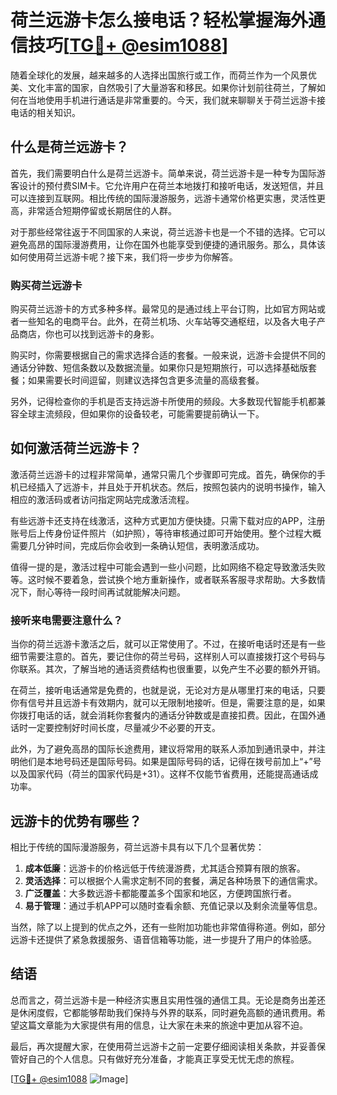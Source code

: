 # 荷兰远游卡怎么接电话？轻松掌握海外通信技巧[[TG💪+ @esim1088](https://t.me/s/esim1088)]

随着全球化的发展，越来越多的人选择出国旅行或工作，而荷兰作为一个风景优美、文化丰富的国家，自然吸引了大量游客和移民。如果你计划前往荷兰，了解如何在当地使用手机进行通话是非常重要的。今天，我们就来聊聊关于荷兰远游卡接电话的相关知识。

## 什么是荷兰远游卡？

首先，我们需要明白什么是荷兰远游卡。简单来说，荷兰远游卡是一种专为国际游客设计的预付费SIM卡。它允许用户在荷兰本地拨打和接听电话，发送短信，并且可以连接到互联网。相比传统的国际漫游服务，远游卡通常价格更实惠，灵活性更高，非常适合短期停留或长期居住的人群。

对于那些经常往返于不同国家的人来说，荷兰远游卡也是一个不错的选择。它可以避免高昂的国际漫游费用，让你在国外也能享受到便捷的通讯服务。那么，具体该如何使用荷兰远游卡呢？接下来，我们将一步步为你解答。

### 购买荷兰远游卡

购买荷兰远游卡的方式多种多样。最常见的是通过线上平台订购，比如官方网站或者一些知名的电商平台。此外，在荷兰机场、火车站等交通枢纽，以及各大电子产品商店，你也可以找到远游卡的身影。

购买时，你需要根据自己的需求选择合适的套餐。一般来说，远游卡会提供不同的通话分钟数、短信条数以及数据流量。如果你只是短期旅行，可以选择基础版套餐；如果需要长时间逗留，则建议选择包含更多流量的高级套餐。

另外，记得检查你的手机是否支持远游卡所使用的频段。大多数现代智能手机都兼容全球主流频段，但如果你的设备较老，可能需要提前确认一下。

## 如何激活荷兰远游卡？

激活荷兰远游卡的过程非常简单，通常只需几个步骤即可完成。首先，确保你的手机已经插入了远游卡，并且处于开机状态。然后，按照包装内的说明书操作，输入相应的激活码或者访问指定网站完成激活流程。

有些远游卡还支持在线激活，这种方式更加方便快捷。只需下载对应的APP，注册账号后上传身份证件照片（如护照），等待审核通过即可开始使用。整个过程大概需要几分钟时间，完成后你会收到一条确认短信，表明激活成功。

值得一提的是，激活过程中可能会遇到一些小问题，比如网络不稳定导致激活失败等。这时候不要着急，尝试换个地方重新操作，或者联系客服寻求帮助。大多数情况下，耐心等待一段时间再试就能解决问题。

### 接听来电需要注意什么？

当你的荷兰远游卡激活之后，就可以正常使用了。不过，在接听电话时还是有一些细节需要注意的。首先，要记住你的荷兰号码，这样别人可以直接拨打这个号码与你联系。其次，了解当地的通话资费结构也很重要，以免产生不必要的额外开销。

在荷兰，接听电话通常是免费的，也就是说，无论对方是从哪里打来的电话，只要你有信号并且远游卡有效期内，就可以无限制地接听。但是，需要注意的是，如果你拨打电话的话，就会消耗你套餐内的通话分钟数或是直接扣费。因此，在国外通话时一定要控制好时间长度，尽量减少不必要的开支。

此外，为了避免高昂的国际长途费用，建议将常用的联系人添加到通讯录中，并注明他们是本地号码还是国际号码。如果是国际号码的话，记得在拨号前加上“+”号以及国家代码（荷兰的国家代码是+31）。这样不仅能节省费用，还能提高通话成功率。

## 远游卡的优势有哪些？

相比于传统的国际漫游服务，荷兰远游卡具有以下几个显著优势：

1. **成本低廉**：远游卡的价格远低于传统漫游费，尤其适合预算有限的旅客。
2. **灵活选择**：可以根据个人需求定制不同的套餐，满足各种场景下的通信需求。
3. **广泛覆盖**：大多数远游卡都能覆盖多个国家和地区，方便跨国旅行者。
4. **易于管理**：通过手机APP可以随时查看余额、充值记录以及剩余流量等信息。

当然，除了以上提到的优点之外，还有一些附加功能也非常值得称道。例如，部分远游卡还提供了紧急救援服务、语音信箱等功能，进一步提升了用户的体验感。

## 结语

总而言之，荷兰远游卡是一种经济实惠且实用性强的通信工具。无论是商务出差还是休闲度假，它都能够帮助我们保持与外界的联系，同时避免高额的通讯费用。希望这篇文章能为大家提供有用的信息，让大家在未来的旅途中更加从容不迫。

最后，再次提醒大家，在使用荷兰远游卡之前一定要仔细阅读相关条款，并妥善保管好自己的个人信息。只有做好充分准备，才能真正享受无忧无虑的旅程。

[[TG💪+ @esim1088](https://t.me/s/esim1088) ![Image](https://i.postimg.cc/4NQfJmqS/Snipaste-2025-05-13-00-14-12.png)]